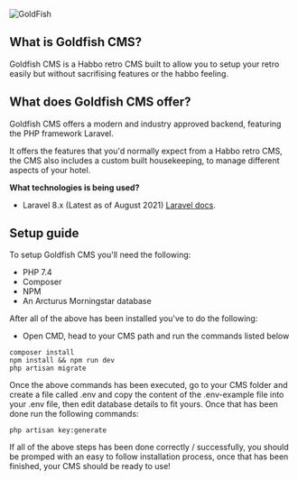 ![GoldFish](https://imgur.com/TUv8HNu.png)

## What is Goldfish CMS?
Goldfish CMS is a Habbo retro CMS built to allow you to setup your retro easily but without sacrifising features or the habbo feeling.

## What does Goldfish CMS offer?
Goldfish CMS offers a modern and industry approved backend, featuring the PHP framework Laravel.

It offers the features that you'd normally expect from a Habbo retro CMS, the CMS also includes a custom built housekeeping, to manage different aspects of your hotel.

**What technologies is being used?**
- Laravel 8.x (Latest as of August 2021)
[Laravel docs](https://laravel.com/docs/8.x).

## Setup guide
To setup Goldfish CMS you'll need the following:
- PHP 7.4
- Composer
- NPM
- An Arcturus Morningstar database

After all of the above has been installed you've to do the following:
- Open CMD, head to your CMS path and run the commands listed below
```
composer install
npm install && npm run dev
php artisan migrate
```

Once the above commands has been executed, go to your CMS folder and create a file called .env and copy the content of the .env-example file into your .env file, then edit database details to fit yours. Once that has been done run the following commands:

```
php artisan key:generate
```

If all of the above steps has been done correctly / successfully, you should be promped with an easy to follow installation process, once that has been finished, your CMS should be ready to use!

